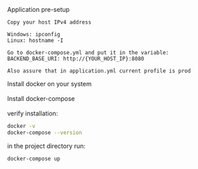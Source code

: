 <summary>Application pre-setup</summary>

    Copy your host IPv4 address
    
    Windows: ipconfig
    Linux: hostname -I

    Go to docker-compose.yml and put it in the variable:
    BACKEND_BASE_URI: http://{YOUR_HOST_IP}:8080

    Also assure that in application.yml current profile is prod

<summary>Install docker on your system</summary>
    <br>
<summary>Install docker-compose</summary>
    <br>

<summary>verify installation:</summary>

```bash
docker -v
docker-compose --version
```

<summary>in the project directory run:</summary>

```bash
docker-compose up
```